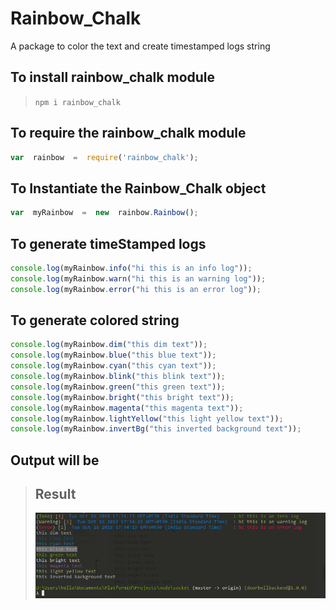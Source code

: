 # **Rainbow_Chalk**

 A package to color the text and create timestamped logs string

## To install rainbow_chalk module

> `npm i rainbow_chalk`

## To require the rainbow_chalk module

``` javascript
var  rainbow  =  require('rainbow_chalk');
```

## To Instantiate the Rainbow_Chalk object

``` javascript
var  myRainbow  =  new  rainbow.Rainbow();
```

## To generate timeStamped logs

``` javascript
console.log(myRainbow.info("hi this is an info log"));
console.log(myRainbow.warn("hi this is an warning log"));
console.log(myRainbow.error("hi this is an error log"));
```

## To generate colored string

``` javascript
console.log(myRainbow.dim("this dim text"));
console.log(myRainbow.blue("this blue text"));
console.log(myRainbow.cyan("this cyan text"));
console.log(myRainbow.blink("this blink text"));
console.log(myRainbow.green("this green text"));
console.log(myRainbow.bright("this bright text"));
console.log(myRainbow.magenta("this magenta text"));
console.log(myRainbow.lightYellow("this light yellow text"));
console.log(myRainbow.invertBg("this inverted background text"));
```

## **Output will be**

> ## **Result**
>![result](./rainbow_chalk.PNG)
